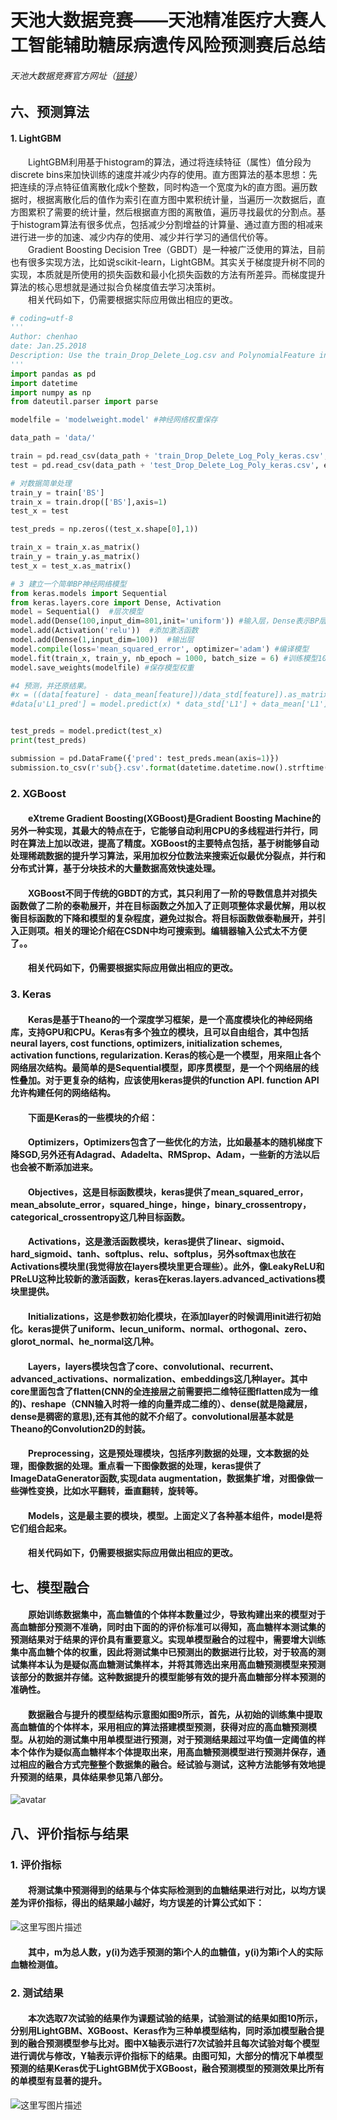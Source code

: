 # 天池大数据竞赛——天池精准医疗大赛人工智能辅助糖尿病遗传风险预测赛后总结

###### 天池大数据竞赛官方网址（[链接](https://tianchi.aliyun.com/competition/gameList.htm?spm=5176.100065.5610717.7.530d3eab58ZOrA)）

## 六、预测算法

#### 1. LightGBM
&emsp;&emsp;LightGBM利用基于histogram的算法，通过将连续特征（属性）值分段为discrete bins来加快训练的速度并减少内存的使用。直方图算法的基本思想：先把连续的浮点特征值离散化成k个整数，同时构造一个宽度为k的直方图。遍历数据时，根据离散化后的值作为索引在直方图中累积统计量，当遍历一次数据后，直方图累积了需要的统计量，然后根据直方图的离散值，遍历寻找最优的分割点。基于histogram算法有很多优点，包括减少分割增益的计算量、通过直方图的相减来进行进一步的加速、减少内存的使用、减少并行学习的通信代价等。<br/>
&emsp;&emsp;Gradient Boosting Decision Tree（GBDT）是一种被广泛使用的算法，目前也有很多实现方法，比如说scikit-learn，LightGBM。其实关于梯度提升树不同的实现，本质就是所使用的损失函数和最小化损失函数的方法有所差异。而梯度提升算法的核心思想就是通过拟合负梯度值去学习决策树。<br/>
&emsp;&emsp;相关代码如下，仍需要根据实际应用做出相应的更改。


```python
# coding=utf-8
'''
Author: chenhao
date: Jan.25.2018
Description: Use the train_Drop_Delete_Log.csv and PolynomialFeature in XGB model
'''
import pandas as pd
import datetime
import numpy as np
from dateutil.parser import parse

modelfile = 'modelweight.model' #神经网络权重保存

data_path = 'data/'

train = pd.read_csv(data_path + 'train_Drop_Delete_Log_Poly_keras.csv', encoding='gb2312')
test = pd.read_csv(data_path + 'test_Drop_Delete_Log_Poly_keras.csv', encoding='gb2312')

# 对数据简单处理
train_y = train['BS']
train_x = train.drop(['BS'],axis=1)
test_x = test

test_preds = np.zeros((test_x.shape[0],1))

train_x = train_x.as_matrix()
train_y = train_y.as_matrix()
test_x = test_x.as_matrix()

# 3 建立一个简单BP神经网络模型
from keras.models import Sequential
from keras.layers.core import Dense, Activation
model = Sequential()  #层次模型
model.add(Dense(100,input_dim=801,init='uniform')) #输入层，Dense表示BP层
model.add(Activation('relu'))  #添加激活函数
model.add(Dense(1,input_dim=100))  #输出层
model.compile(loss='mean_squared_error', optimizer='adam') #编译模型
model.fit(train_x, train_y, nb_epoch = 1000, batch_size = 6) #训练模型1000次
model.save_weights(modelfile) #保存模型权重

#4 预测，并还原结果。
#x = ((data[feature] - data_mean[feature])/data_std[feature]).as_matrix()
#data[u'L1_pred'] = model.predict(x) * data_std['L1'] + data_mean['L1']


test_preds = model.predict(test_x)
print(test_preds)

submission = pd.DataFrame({'pred': test_preds.mean(axis=1)})
submission.to_csv(r'sub{}.csv'.format(datetime.datetime.now().strftime('%Y%m%d_%H%M%S')), header=None, index=False, float_format='%.3f')
```


### 2. XGBoost
#### &emsp;&emsp;eXtreme Gradient Boosting(XGBoost)是Gradient Boosting Machine的另外一种实现，其最大的特点在于，它能够自动利用CPU的多线程进行并行，同时在算法上加以改进，提高了精度。XGBoost的主要特点包括，基于树能够自动处理稀疏数据的提升学习算法，采用加权分位数法来搜索近似最优分裂点，并行和分布式计算，基于分块技术的大量数据高效快速处理。
#### &emsp;&emsp;XGBoost不同于传统的GBDT的方式，其只利用了一阶的导数信息并对损失函数做了二阶的泰勒展开，并在目标函数之外加入了正则项整体求最优解，用以权衡目标函数的下降和模型的复杂程度，避免过拟合。将目标函数做泰勒展开，并引入正则项。相关的理论介绍在CSDN中均可搜索到。编辑器输入公式太不方便了。。
#### &emsp;&emsp;相关代码如下，仍需要根据实际应用做出相应的更改。

### 3. Keras
#### &emsp;&emsp;Keras是基于Theano的一个深度学习框架，是一个高度模块化的神经网络库，支持GPU和CPU。Keras有多个独立的模块，且可以自由组合，其中包括neural layers, cost functions, optimizers, initialization schemes, activation functions, regularization. Keras的核心是一个模型，用来阻止各个网络层次结构。最简单的是Sequential模型，即序贯模型，是一个个网络层的线性叠加。对于更复杂的结构，应该使用keras提供的function API. function API允许构建任何的网络结构。
#### &emsp;&emsp;下面是Keras的一些模块的介绍：
#### &emsp;&emsp;Optimizers，Optimizers包含了一些优化的方法，比如最基本的随机梯度下降SGD,另外还有Adagrad、Adadelta、RMSprop、Adam，一些新的方法以后也会被不断添加进来。
#### &emsp;&emsp;Objectives，这是目标函数模块，keras提供了mean_squared_error，mean_absolute_error，squared_hinge，hinge，binary_crossentropy，categorical_crossentropy这几种目标函数。
#### &emsp;&emsp;Activations，这是激活函数模块，keras提供了linear、sigmoid、hard_sigmoid、tanh、softplus、relu、softplus，另外softmax也放在Activations模块里(我觉得放在layers模块里更合理些）。此外，像LeakyReLU和PReLU这种比较新的激活函数，keras在keras.layers.advanced_activations模块里提供。
#### &emsp;&emsp;Initializations，这是参数初始化模块，在添加layer的时候调用init进行初始化。keras提供了uniform、lecun_uniform、normal、orthogonal、zero、glorot_normal、he_normal这几种。
#### &emsp;&emsp;Layers，layers模块包含了core、convolutional、recurrent、advanced_activations、normalization、embeddings这几种layer。其中core里面包含了flatten(CNN的全连接层之前需要把二维特征图flatten成为一维的)、reshape（CNN输入时将一维的向量弄成二维的）、dense(就是隐藏层，dense是稠密的意思),还有其他的就不介绍了。convolutional层基本就是Theano的Convolution2D的封装。
#### &emsp;&emsp;Preprocessing，这是预处理模块，包括序列数据的处理，文本数据的处理，图像数据的处理。重点看一下图像数据的处理，keras提供了ImageDataGenerator函数,实现data augmentation，数据集扩增，对图像做一些弹性变换，比如水平翻转，垂直翻转，旋转等。
#### &emsp;&emsp;Models，这是最主要的模块，模型。上面定义了各种基本组件，model是将它们组合起来。
#### &emsp;&emsp;相关代码如下，仍需要根据实际应用做出相应的更改。

## 七、模型融合

#### &emsp;&emsp;原始训练数据集中，高血糖值的个体样本数量过少，导致构建出来的模型对于高血糖部分预测不准确，同时由下面的的评价标准可以得知，高血糖样本测试集的预测结果对于结果的评价具有重要意义。实现单模型融合的过程中，需要增大训练集中高血糖个体的权重，因此将测试集中已预测出的数据进行比较，对于较高的测试集样本认为是疑似高血糖测试集样本，并将其筛选出来用高血糖预测模型来预测该部分的数据并存储。这种数据提升的模型能够有效的提升高血糖部分样本预测的准确性。
#### &emsp;&emsp;数据融合与提升的模型结构示意图如图9所示，首先，从初始的训练集中提取高血糖值的个体样本，采用相应的算法搭建模型预测，获得对应的高血糖预测模型。从初始的测试集中用单模型进行预测，对于预测结果超过平均值一定阈值的样本个体作为疑似高血糖样本个体提取出来，用高血糖预测模型进行预测并保存，通过相应的融合方式完整整个数据集的融合。经试验与测试，这种方法能够有效地提升预测的结果，具体结果参见第八部分。
![avatar](https://ambitionc-blog.oss-cn-hongkong.aliyuncs.com/Blog_Pics/avatar.jpg)

## 八、评价指标与结果

### 1. 评价指标
#### &emsp;&emsp;将测试集中预测得到的结果与个体实际检测到的血糖结果进行对比，以均方误差为评价指标，得出的结果越小越好，均方误差的计算公式如下：

![这里写图片描述](https://img-blog.csdn.net/20180604164747974?)

#### &emsp;&emsp;其中，m为总人数，y(i)为选手预测的第i个人的血糖值，y(i)为第i个人的实际血糖检测值。

### 2. 测试结果
#### &emsp;&emsp;本次选取7次试验的结果作为课题试验的结果，试验测试的结果如图10所示，分别用LightGBM、XGBoost、Keras作为三种单模型结构，同时添加模型融合提到的融合预测模型参与比对。图中X轴表示进行7次试验并且每次试验对每个模型进行调优与修改，Y轴表示评价指标下的结果。由图可知，大部分的情况下单模型预测的结果Keras优于LightGBM优于XGBoost，融合预测模型的预测效果比所有的单模型有显著的提升。

![这里写图片描述](https://img-blog.csdn.net/20180604165039724?watermark/2/text/aHR0cHM6Ly9ibG9nLmNzZG4ubmV0L0NoZW5IYW9VRVNUQw==/font/5a6L5L2T/fontsize/400/fill/I0JBQkFCMA==/dissolve/70)
